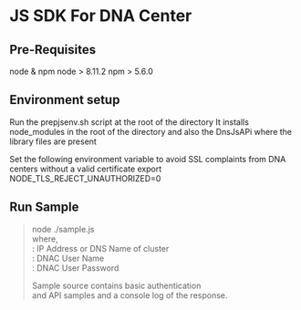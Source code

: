# JS SDK For DNA Center

## Pre-Requisites
node & npm
node > 8.11.2
npm  > 5.6.0

## Environment setup
Run the prepjsenv.sh script at the root of the directory
It installs node_modules in the root of the directory and also the DnsJsAPi
where the library files are present

Set the following environment variable to avoid
SSL complaints from DNA centers without a valid certificate
export NODE_TLS_REJECT_UNAUTHORIZED=0

## Run Sample
> node ./sample.js <IP> <USER> <PASSWORD>  
> where,  
> <IP>: IP Address or DNS Name of cluster  
> <USER>: DNAC User Name  
> <PASSWORD>: DNAC User Password  
>   
> Sample source contains basic authentication  
> and API samples and a console log of the response.  
